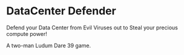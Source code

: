 # DataCenter Defender
Defend your Data Center from Evil Viruses out to Steal your precious compute power!

A two-man Ludum Dare 39 game.